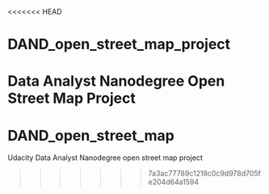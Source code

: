 <<<<<<< HEAD
# DAND_open_street_map_project
Data Analyst Nanodegree Open Street Map Project
=======
# DAND_open_street_map
Udacity Data Analyst Nanodegree open street map project
>>>>>>> 7a3ac77789c1218c0c9d978d705fe204d64a1594
